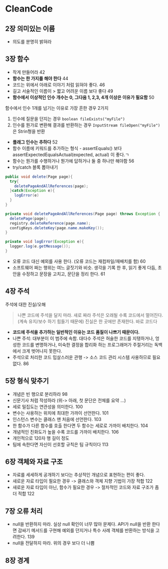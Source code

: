 # CleanCode

## 2장 의미있는 이름
- 의도를 분명히 밝혀라 

## 3장 함수 
- 작게 만들어라 42
- **함수는 한 가지를 해야 한다** 44
- 코드는 위에서 아래로 이야기 처럼 읽혀야 좋다. 46
- 길고 서술적인 이름이 > 짧고 어려운 이름 보다 좋다 49
- **함수에서 이상적인 인수 개수는 0, 그다음 1, 2,3, 4개 이상은 이유가 필요함** 50

함수에서 인수 1개를 넘기는 이유로 가장 흔한 경우 2가지 
1. 인수에 질문을 던지는 경우 `boolean fileExists("myFile")`
2. 인수를 뭔가로 변환해 결과를 반환하는 경우 `InputStream fileOpen("myFile")` 은 Strin형을 반환

- **플래그 인수는 추하다** 52
- 함수 이름에 키워드를 추가하는 형식 - assertEquals() 보다 assertExpectedEqualsActual(expected, actual) 이 좋다.ㄱ
- 함수는 뭔가를 수행하거나 뭔가에 답하거나 둘 중 하나만 해야함 56
- try/catch 블록 뽑아내기 

```java
public void delete(Page page){
  try{
    deletePageAndAllReferences(page);
  }catch(Exception e){
    logError(e)
  }
}
```

```java
private void deletePageAndAllReferences(Page page) throws Exception {
  deletePage(page);
  registry.deleteReference(page.name);
  configKeys.deleteKey(page.name.makeKey());
}

private void logError(Exception e){
  logger.log(e.getMessage());
}
```

- 오류 코드 대신 예외를 사용 한다. (오류 코드는 재컴파일/재배치를 함) 60
- 소프트웨어 짜는 행위는 여느 글짓기와 비슷. 생각을 기록 한 후, 읽기 좋게 다듬, 초안을 수정하고 문장을 고치고, 문단을 정리 한다. 61


## 4장 주석
주석에 대한 진실/오해 
> 나쁜 코드에 주석을 달지 마라. 새로 짜라
> 주석은 오래될 수록 코드에서 멀어진다. (계속 유지/보수 하기 힘들기 때문에) 
> 진실은 한 곳에만 존재한다. 바로 코드다
- **코드에 주석을 추가하는 일반적인 이유는 코드 품질이 나쁘기 때문이다.**
- 나쁜 주석: 대부분이 이 범주에 속함. 대다수 주석은 허술한 코드를 지탱하거나, 엉성한 코드를 변명하거나, 미숙한 결정을 합리화 하는 프로그래머가 주절거리는 독백에서 크게 벗어나지 못한다. 
- 주석으로 처리한 코드 밉살스러운 관행 -> 소스 코드 관리 시스템 사용하므로 필요없다. 86


## 5장 형식 맞추기 
- 개념은 빈 행으로 분리하라 98
- 신문기사 처럼 작성하라 (위-> 아래, 첫 문단은 전체를 요약 ...)
- 세로 밀집도는 연관성을 의미한다. 100
- 변수는 사용하는 위치에 최대한 가까이 선언한다. 101
- 인스턴스 변수는 클래스 맨 처음에 선언한다. 103
- 한 함수가 다른 함수를 호출 한다면 두 함수는 세로로 가까이 배치한다. 104
- 개념적인 친화도가 높을 수록 코드를 가까이 배치한다. 106
- 개인적으로 120자 행 길이 정도
- 팀에 속한다면 자신이 선호할 규칙은 팀 규칙이다 113


## 6장 객체와 자료 구조
- 자료를 세세하게 공개하기 보다는 추상적인 개념으로 표현하는 편이 좋다.
- 새로운 자료 타입이 필요한 경우 -> 클래스와 객체 지향 기법이 가장 적합 122
- 새로운 자료 타입이 아닌, 함수가 필요한 경우 -> 절차적인 코드와 자료 구조가 좀 더 적합 122

## 7장 오류 처리 
- null을 반환하지 마라. 실상 null 확인이 너무 많아 문제다. API가 null을 반환 한다면 감싸기 메서드를 구현해 예외를 던지거나 특수 사례 객체를 반환하는 방식을 고려한다. 139
- null을 전달하지 마라. 위의 경우 보다 더 나쁨

## 8장 경계 
